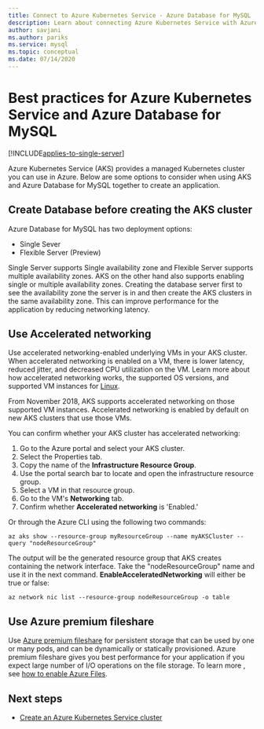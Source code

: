 ```yaml
---
title: Connect to Azure Kubernetes Service - Azure Database for MySQL
description: Learn about connecting Azure Kubernetes Service with Azure Database for MySQL
author: savjani
ms.author: pariks
ms.service: mysql
ms.topic: conceptual
ms.date: 07/14/2020
---
```



# Best practices for Azure Kubernetes Service and Azure Database for MySQL

[!INCLUDE[applies-to-single-server](includes/applies-to-single-server.md)]

Azure Kubernetes Service (AKS) provides a managed Kubernetes cluster you can use in Azure. Below are some options to consider when using AKS and Azure Database for MySQL together to create an application.

## Create Database before creating the AKS cluster

Azure Database for MySQL has two deployment options:

- Single Sever
- Flexible Server (Preview)

Single Server supports  Single availability zone and Flexible Server supports multiple availability zones. AKS on the other hand also supports enabling single or multiple availability zones.  Creating the database server first to see the availability zone the server is in and then create the AKS clusters in the same availability zone. This can improve performance for the application by reducing networking latency.

## Use Accelerated networking

Use accelerated networking-enabled underlying VMs in your AKS cluster. When accelerated networking is enabled on a VM, there is lower latency, reduced jitter, and decreased CPU utilization on the VM. Learn more about how accelerated networking works, the supported OS versions, and supported VM instances for [Linux](../virtual-network/create-vm-accelerated-networking-cli.md).

From November 2018, AKS supports accelerated networking on those supported VM instances. Accelerated networking is enabled by default on new AKS clusters that use those VMs.

You can confirm whether your AKS cluster has accelerated networking:

1. Go to the Azure portal and select your AKS cluster.
2. Select the Properties tab.
3. Copy the name of the **Infrastructure Resource Group**.
4. Use the portal search bar to locate and open the infrastructure resource group.
5. Select a VM in that resource group.
6. Go to the VM's **Networking** tab.
7. Confirm whether **Accelerated networking** is 'Enabled.'

Or through the Azure CLI using the following two commands:

```azurecli
az aks show --resource-group myResourceGroup --name myAKSCluster --query "nodeResourceGroup"
```

The output will be the generated resource group that AKS creates containing the network interface. Take the "nodeResourceGroup" name and use it in the next command. **EnableAcceleratedNetworking** will either be true or false:

```azurecli
az network nic list --resource-group nodeResourceGroup -o table
```

## Use Azure premium fileshare

 Use [Azure premium fileshare](../storage/files/storage-how-to-create-premium-fileshare.md?tabs=azure-portal) for persistent storage that can be used by one or many pods, and can be dynamically or statically provisioned. Azure premium fileshare gives you best performance for your application if you expect large number of I/O operations on the file storage. To learn more , see [how to enable Azure Files](../aks/azure-files-dynamic-pv.md).

## Next steps

- [Create an Azure Kubernetes Service cluster](../aks/kubernetes-walkthrough.md)
